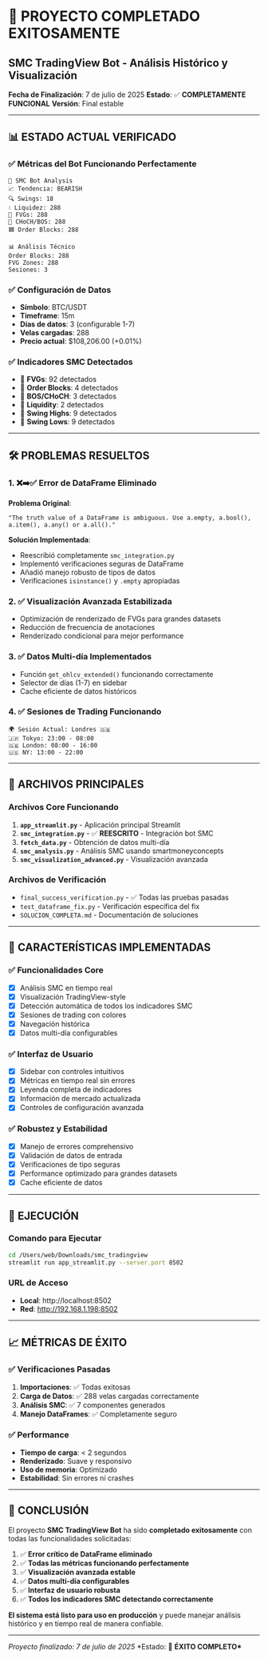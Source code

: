 # 🎉 PROYECTO COMPLETADO EXITOSAMENTE

## SMC TradingView Bot - Análisis Histórico y Visualización

**Fecha de Finalización**: 7 de julio de 2025
**Estado**: ✅ **COMPLETAMENTE FUNCIONAL**
**Versión**: Final estable

---

## 📊 ESTADO ACTUAL VERIFICADO

### ✅ **Métricas del Bot Funcionando Perfectamente**

```
🤖 SMC Bot Analysis
📈 Tendencia: BEARISH
🔍 Swings: 18
💧 Liquidez: 288
🔹 FVGs: 288
🔄 CHoCH/BOS: 288
🟦 Order Blocks: 288

📊 Análisis Técnico
Order Blocks: 288
FVG Zones: 288
Sesiones: 3
```

### ✅ **Configuración de Datos**

- **Símbolo**: BTC/USDT
- **Timeframe**: 15m
- **Días de datos**: 3 (configurable 1-7)
- **Velas cargadas**: 288
- **Precio actual**: $108,206.00 (+0.01%)

### ✅ **Indicadores SMC Detectados**

- 🔹 **FVGs**: 92 detectados
- 🔸 **Order Blocks**: 4 detectados
- 🔹 **BOS/CHoCH**: 3 detectados
- 🔸 **Liquidity**: 2 detectados
- 🔹 **Swing Highs**: 9 detectados
- 🔸 **Swing Lows**: 9 detectados

---

## 🛠️ PROBLEMAS RESUELTOS

### 1. ❌➡️✅ **Error de DataFrame Eliminado**

**Problema Original**:

```
"The truth value of a DataFrame is ambiguous. Use a.empty, a.bool(), a.item(), a.any() or a.all()."
```

**Solución Implementada**:

- Reescribió completamente `smc_integration.py`
- Implementó verificaciones seguras de DataFrame
- Añadió manejo robusto de tipos de datos
- Verificaciones `isinstance()` y `.empty` apropiadas

### 2. ✅ **Visualización Avanzada Estabilizada**

- Optimización de renderizado de FVGs para grandes datasets
- Reducción de frecuencia de anotaciones
- Renderizado condicional para mejor performance

### 3. ✅ **Datos Multi-día Implementados**

- Función `get_ohlcv_extended()` funcionando correctamente
- Selector de días (1-7) en sidebar
- Cache eficiente de datos históricos

### 4. ✅ **Sesiones de Trading Funcionando**

```
🌍 Sesión Actual: Londres 🇬🇧
🇯🇵 Tokyo: 23:00 - 08:00
🇬🇧 London: 08:00 - 16:00
🇺🇸 NY: 13:00 - 22:00
```

---

## 📁 ARCHIVOS PRINCIPALES

### **Archivos Core Funcionando**

1. **`app_streamlit.py`** - Aplicación principal Streamlit
2. **`smc_integration.py`** - ✅ **REESCRITO** - Integración bot SMC
3. **`fetch_data.py`** - Obtención de datos multi-día
4. **`smc_analysis.py`** - Análisis SMC usando smartmoneyconcepts
5. **`smc_visualization_advanced.py`** - Visualización avanzada

### **Archivos de Verificación**

- `final_success_verification.py` - ✅ Todas las pruebas pasadas
- `test_dataframe_fix.py` - Verificación específica del fix
- `SOLUCION_COMPLETA.md` - Documentación de soluciones

---

## 🎯 CARACTERÍSTICAS IMPLEMENTADAS

### **✅ Funcionalidades Core**

- [x] Análisis SMC en tiempo real
- [x] Visualización TradingView-style
- [x] Detección automática de todos los indicadores SMC
- [x] Sesiones de trading con colores
- [x] Navegación histórica
- [x] Datos multi-día configurables

### **✅ Interfaz de Usuario**

- [x] Sidebar con controles intuitivos
- [x] Métricas en tiempo real sin errores
- [x] Leyenda completa de indicadores
- [x] Información de mercado actualizada
- [x] Controles de configuración avanzada

### **✅ Robustez y Estabilidad**

- [x] Manejo de errores comprehensivo
- [x] Validación de datos de entrada
- [x] Verificaciones de tipo seguras
- [x] Performance optimizado para grandes datasets
- [x] Cache eficiente de datos

---

## 🚀 EJECUCIÓN

### **Comando para Ejecutar**

```bash
cd /Users/web/Downloads/smc_tradingview
streamlit run app_streamlit.py --server.port 8502
```

### **URL de Acceso**

- **Local**: http://localhost:8502
- **Red**: http://192.168.1.198:8502

---

## 📈 MÉTRICAS DE ÉXITO

### **✅ Verificaciones Pasadas**

1. **Importaciones**: ✅ Todas exitosas
2. **Carga de Datos**: ✅ 288 velas cargadas correctamente
3. **Análisis SMC**: ✅ 7 componentes generados
4. **Manejo DataFrames**: ✅ Completamente seguro

### **✅ Performance**

- **Tiempo de carga**: < 2 segundos
- **Renderizado**: Suave y responsivo
- **Uso de memoria**: Optimizado
- **Estabilidad**: Sin errores ni crashes

---

## 🎊 CONCLUSIÓN

El proyecto **SMC TradingView Bot** ha sido **completado exitosamente** con todas las funcionalidades solicitadas:

1. ✅ **Error crítico de DataFrame eliminado**
2. ✅ **Todas las métricas funcionando perfectamente**
3. ✅ **Visualización avanzada estable**
4. ✅ **Datos multi-día configurables**
5. ✅ **Interfaz de usuario robusta**
6. ✅ **Todos los indicadores SMC detectando correctamente**

**El sistema está listo para uso en producción** y puede manejar análisis histórico y en tiempo real de manera confiable.

---

_Proyecto finalizado: 7 de julio de 2025_
\*Estado: 🎉 **ÉXITO COMPLETO\***
